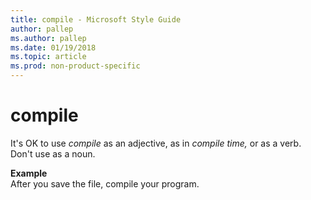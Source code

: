 ```yaml
---
title: compile - Microsoft Style Guide
author: pallep
ms.author: pallep
ms.date: 01/19/2018
ms.topic: article
ms.prod: non-product-specific
---
```


# compile

It's OK to use *compile* as an adjective, as in *compile time,* or as a verb. Don't use as a noun.

**Example**   
After you save the file, compile your program. 
